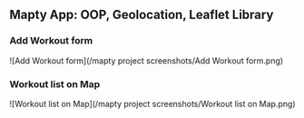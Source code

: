 ## Mapty App: OOP, Geolocation, Leaflet Library

### Add Workout form

![Add Workout form](/mapty project screenshots/Add Workout form.png)

### Workout list on Map

![Workout list on Map](/mapty project screenshots/Workout list on Map.png)
